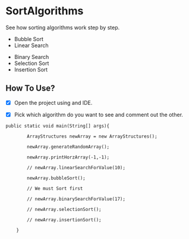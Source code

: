 # SortAlgorithms

See how sorting algorithms work step by step.

- Bubble Sort
- Linear Search
* Binary Search
* Selection Sort
* Insertion Sort

## How To Use?

- [x] Open the project using and IDE.

- [x] Pick which algorithm do you want to see and comment out the other.

```
public static void main(String[] args){

        ArrayStructures newArray = new ArrayStructures();

        newArray.generateRandomArray();

        newArray.printHorzArray(-1,-1);

        // newArray.linearSearchForValue(10);

        newArray.bubbleSort();

        // We must Sort first

        // newArray.binarySearchForValue(17);

        // newArray.selectionSort();

        // newArray.insertionSort();

    }
```

